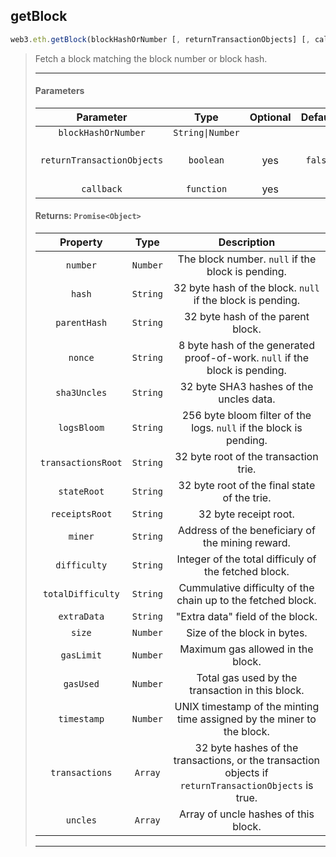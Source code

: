## getBlock
```js
web3.eth.getBlock(blockHashOrNumber [, returnTransactionObjects] [, callback]);
```
> Fetch a block matching the block number or block hash.
>
> <hr>
>
> #### Parameters
>
> | Parameter | Type | Optional | Default | Description |
> |:-:|:-:|:-:|:-:|:-:|
> | `blockHashOrNumber` | `String\|Number` |  |  |  |
> | `returnTransactionObjects` | `boolean` | yes | `false`  | Include transaction data. |
> | `callback` | `function` | yes |  |  |
>
> #### Returns: `Promise<Object>`
>
> | Property | Type | Description |
> |:-:|:-:|:-:|
> | `number` | `Number` | The block number. `null` if the block is pending. |
> | `hash` | `String` | 32 byte hash of the block. `null` if the block is pending. |
> | `parentHash` | `String` | 32 byte hash of the parent block. |
> | `nonce` | `String` | 8 byte hash of the generated proof-of-work. `null` if the block is pending. |
> | `sha3Uncles` | `String` | 32 byte SHA3 hashes of the uncles data.  |
> | `logsBloom` | `String` | 256 byte bloom filter of the logs. `null` if the block is pending.  |
> | `transactionsRoot` | `String` | 32 byte root of the transaction trie.  |
> | `stateRoot` | `String` | 32 byte root of the final state of the trie.  |
> | `receiptsRoot` | `String` | 32 byte receipt root.  |
> | `miner` | `String` | Address of the beneficiary of the mining reward.  |
> | `difficulty` | `String` | Integer of the total difficuly of the fetched block.  |
> | `totalDifficulty` | `String` | Cummulative difficulty of the chain up to the fetched block.  |
> | `extraData` | `String` | "Extra data" field of the block.  |
> | `size` | `Number` | Size of the block in bytes. |
> | `gasLimit` | `Number` | Maximum gas allowed in the block.  |
> | `gasUsed` | `Number` | Total gas used by the transaction in this block. |
> | `timestamp` | `Number` | UNIX timestamp of the minting time assigned by the miner to the block. |
> | `transactions` | `Array` | 32 byte hashes of the transactions, or the transaction objects if `returnTransactionObjects` is true. |
> | `uncles` | `Array` | Array of uncle hashes of this block. |
>
> <hr>
